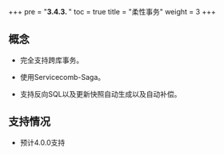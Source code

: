 +++
pre = "<b>3.4.3. </b>"
toc = true
title = "柔性事务"
weight = 3
+++

## 概念

* 完全支持跨库事务。

* 使用Servicecomb-Saga。

* 支持反向SQL以及更新快照自动生成以及自动补偿。

## 支持情况

* 预计4.0.0支持
